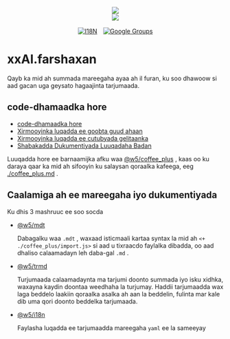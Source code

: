 <p align="center"><a href="https://xxai.art"><img src="https://cdn.jsdelivr.net/gh/xxai-art/doc/logo.svg"/></a><br/><a href="https://xxai.art"><img src="https://cdn.jsdelivr.net/gh/xxai-art/doc/xxai.svg"/></a></p><p align="center"><a href="https://github.com/xxai-art/doc#readme"><img alt="I18N" src="https://cdn.jsdelivr.net/gh/wactax/img/t.svg"/></a>　<a href="https://groups.google.com/u/0/g/xxai-art"><img alt="Google Groups" src="https://cdn.jsdelivr.net/gh/wactax/img/g-groups.svg"/></a></p>

# xxAI.farshaxan

Qayb ka mid ah summada mareegaha ayaa ah il furan, ku soo dhawoow si aad gacan uga geysato hagaajinta tarjumaada.

## code-dhamaadka hore

* [code-dhamaadka hore](https://github.com/xxai-art/web)
* [Xirmooyinka luqadda ee goobta guud ahaan](https://github.com/xxai-art/web/tree/main/i18n)
* [Xirmooyinka luqadda ee cutubyada gelitaanka](https://github.com/wacpkg/user/tree/main/ui.i18n)
* [Shabakadda Dukumentiyada Luuqadaha Badan](https://github.com/xxai-doc)

Luuqadda hore ee barnaamijka afku waa [@w5/coffee_plus](http://npmjs.com/@w5/coffee_plus) , kaas oo ku daraya qaar ka mid ah sifooyin ku salaysan qoraalka kafeega, eeg [./coffee_plus.md](./coffee_plus.md) .

## Caalamiga ah ee mareegaha iyo dukumentiyada

Ku dhis 3 mashruuc ee soo socda

* [@w5/mdt](https://www.npmjs.com/package/@w5/mdt)

  Dabagalku waa `.mdt` , waxaad isticmaali kartaa syntax la mid ah `<+ ./coffee_plus/import.js>` si aad u tixraacdo faylalka dibadda, oo aad dhaliso calaamadayn leh daba-gal `.md` .

* [@w5/trmd](https://www.npmjs.com/package/@w5/trmd)

  Turjumaada calaamadaynta ma tarjumi doonto summada iyo isku xidhka, waxayna kaydin doontaa weedhaha la turjumay. Haddii tarjumaadda wax laga beddelo laakiin qoraalka asalka ah aan la beddelin, fulinta mar kale dib uma qori doonto beddelka tarjumaada.

* [@w5/i18n](https://www.npmjs.com/package/@w5/i18n)

  Faylasha luqadda ee tarjumaadda mareegaha `yaml` ee la sameeyay
